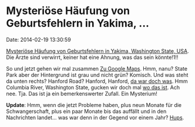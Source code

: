 Mysteriöse Häufung von Geburtsfehlern in Yakima, \...
=====================================================

Date: 2014-02-19 13:30:59

[Mysteriöse Häufung von Geburtsfehlern in Yakima, Washington State,
USA](http://www.nbcnews.com/health/kids-health/bizarre-cluster-severe-birth-defects-haunts-health-experts-n24986).
Die Ärzte sind verwirrt, keiner hat eine Ahnung, was das sein könnte!1!!

So und jetzt gehen wir mal zusammen [Zu Google
Maps](https://maps.google.com/maps?hl=en&ll=46.549417,-120.467834&spn=1.103121,1.919861).
Hmm, nanu? State Park aber der Hintergrund ist grau und nicht grün?
Komisch. Und was steht da unten rechts? Hanford Road? Hanford, Hanford,
[da war doch was](http://en.wikipedia.org/wiki/Hanford_Site). Hmm
Columbia River, Washington State, gucken wir doch mal [wo das
ist](https://maps.google.com/maps?ll=46.6475,-119.598611&q=loc:46.6475,-119.598611&hl=en&t=m&z=15).
Ach nee. Tja. Das ist ja ein bemerkenswerter Zufall. Ein Mysterium!

**Update**: Hmm, wenn die jetzt Probleme haben, plus neun Monate für die
Schwangerschaft, plus ein paar Monate bis das auffällt und in den
Nachrichten landet\... was war denn in der Gegend vor einem Jahr?
[Hups](http://blog.fefe.de/?ts=afd723d5).
